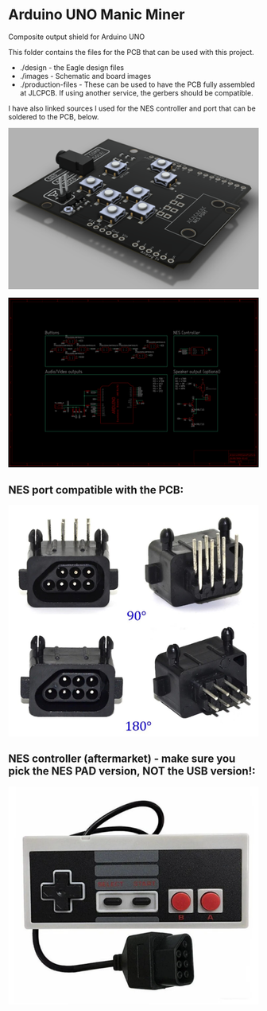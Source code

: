# Arduino UNO Manic Miner

Composite output shield for Arduino UNO

This folder contains the files for the PCB that can be used with this project.

+ ./design - the Eagle design files
+ ./images - Schematic and board images
+ ./production-files - These can be used to have the PCB fully assembled at JLCPCB. If using another service, the gerbers should be compatible.

I have also linked sources I used for the NES controller and port that can be soldered to the PCB, below.

[<img src="./images/3d-1.0.png?raw=true">](./images/3d-1.0.png)

![Render](./images/schematic-1.0.png?raw=true)

## NES port compatible with the PCB:
[<img src="./images/NES-port.png?raw=true">](https://www.aliexpress.com/item/1005005992081986.html)

## NES controller (aftermarket) - make sure you pick the NES PAD version, NOT the USB version!:
[<img src="./images/controller.png?raw=true">](https://www.aliexpress.com/item/1005004988157136.html)